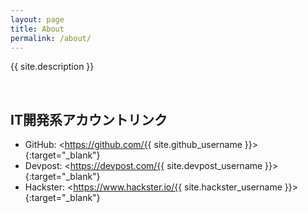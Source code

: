 ```yaml
---
layout: page
title: About
permalink: /about/
---
```


{{ site.description }}

<br>

## IT開発系アカウントリンク

* GitHub: <https://github.com/{{ site.github_username }}>{:target="_blank"}
* Devpost: <https://devpost.com/{{ site.devpost_username }}>{:target="_blank"}
* Hackster: <https://www.hackster.io/{{ site.hackster_username }}>{:target="_blank"}
